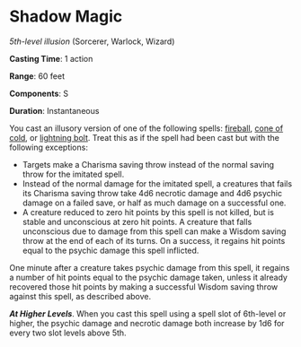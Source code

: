# Shadow Magic
*5th-level illusion* (Sorcerer, Warlock, Wizard)

**Casting Time**: 1 action

**Range**: 60 feet

**Components**: S

**Duration**: Instantaneous

You cast an illusory version of one of the following spells: [fireball](/Magic/Spells/fireball.md), [cone of cold](/Magic/Spells/cone-of-cold.md), or [lightning bolt](/Magic/Spells/lightning-bolt.md). Treat this as if the spell had been cast but with the following exceptions:

* Targets make a Charisma saving throw instead of the normal saving throw for the imitated spell.
* Instead of the normal damage for the imitated spell, a creatures that fails its Charisma saving throw take 4d6 necrotic damage and 4d6 psychic damage on a failed save, or half as much damage on a successful one.
* A creature reduced to zero hit points by this spell is not killed, but is stable and unconscious at zero hit points. A creature that falls unconscious due to damage from this spell can make a Wisdom saving throw at the end of each of its turns. On a success, it regains hit points equal to the psychic damage this spell inflicted.

One minute after a creature takes psychic damage from this spell, it regains a number of hit points equal to the psychic damage taken, unless it already recovered those hit points by making a successful Wisdom saving throw against this spell, as described above.

***At Higher Levels***. When you cast this spell using a spell slot of 6th-level or higher, the psychic damage and necrotic damage both increase by 1d6 for every two slot levels above 5th.
